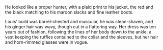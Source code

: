 He looked like a proper hunter, with a plaid print to his jacket, the red and the black matching to his maroon slacks and fine leather boots.

 Louis’ build was barrel-chested and muscular, he was clean-shaven, and his ginger hair was wavy, though cut in a flattering way.
 Her dress was ten years out of fashion, following the lines of her body down to the ankle, a vest keeping the ruffles contained to the collar and the sleeves, but her hair and horn-rimmed glasses were in vogue.
